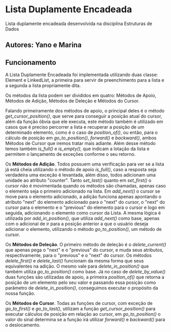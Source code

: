 # Lista Duplamente Encadeada
Lista duplamente encadeada desenvolvida na disciplina Estruturas de Dados

## Autores: Yano e Marina

## Funcionamento

A Lista Duplamente Encadeada foi implementada utilizando duas classe: Element e LinkedList,
a primeira para servir de preenchimento para a lista e a segunda a lista propriamente dita.

Os métodos da lista podem ser divididos em quatro: Métodos de Apoio, Métodos de Adição, Métodos de Deleção e Métodos do Cursor.

Falando primeiramente dos métodos de apoio, o principal deles é o método <em>get_cursor_position()</em>, que serve para conseguir a posição atual do cursor, além da função óbvia que ele executa, este método também é utilizado em casos que é preciso percorrer a lista e recuperar a posição de um determinado elemento, como é o caso de <em>position_of()</em>, ou então, para o cálculo de posição em <em>go_to_position()</em>, <em>forward()</em> e <em>backward()</em>, ambos Métodos de Cursor que iremos tratar mais adiante. Além desse método temos também <em>is_full()</em> e <em>is_empty()</em>, que indicam a lotação da lista e permitem o lançamento de exceções conforme o seu retorno.

Os <strong>Métodos de Adição</strong>. Todos possuem uma verificação para ver se a lista já está cheia utilizando o método de apoio <em>is_full()</em>, caso a resposta seja verdadeira uma exceção é levantada, além disso, todos adicionam uma unidade ao atributo "counter". Tanto <em>set_last()</em> quanto em <em>set_first()</em> o cursor não é movimentada quando os métodos são chamadas, apenas caso o elemento seja o primeiro adicionado na lista. Em <em>add_next()</em> o cursor se move para o elemento adicionado, a adição funciona apenas apontando o atributo "next" do elemento adicionado para o "next" do cursor, o "next" do cursor para o elemento e o "previous" do elemento para o cursor e logo em seguida, adicionando o elemento como cursor da Lista. A mesma lógica é utilizada por <em>add_in_position()</em>, que utiliza <em>add_next()</em> como base, apenas com o adicional de ir para a posição anterior a que o usuário deseja adicionar o elemento, utilizando o método <em>go_to_position()</em>, um método de cursor.

Os <strong>Métodos de Deleção</strong>. O primeiro método de deleção é o <em>delete_current()</em> que apenas pega o "next" e o "previous" do cursor, e muda seus atributos, respectivamente, para o "previous" e o "next" do cursor. Os métodos <em>delete_first()</em> e <em>delete_last()</em> funcionam da mesma forma que seus equivalentes na adição. O mesmo vale para <em>delete_in_position()</em> que também utiliza <em>go_to_position()</em> como base. Já no caso de <em>delete_by_value()</em> duas funções são utilizadas de apoio, a primeira <em>position_of()</em> que retorna a posição de um elemento pelo seu valor e passando essa posição como parâmetro de <em>delete_in_position()</em>, conseguimos executar o propósito da nossa função.

Os <strong>Métodos de Cursor</strong>. Todas as funções de cursor, com exceção de <em>go_to_first()</em> e <em>go_to_last()</em>, utilizam a função <em>get_cursor_position()</em> para executar cálculos de posição em relação ao cursor, em <em>go_to_position()</em> o valor do sinal determina se a função irá utilizar <em>forward()</em> e <em>backward()</em> para o deslocamento.